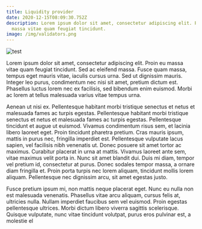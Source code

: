 ```yaml
---
title: Liquidity provider
date: 2020-12-15T08:09:30.752Z
description: Lorem ipsum dolor sit amet, consectetur adipiscing elit. Proin eu
  massa vitae quam feugiat tincidunt.
image: /img/validators.png
---
```

<!--StartFragment-->

![test](/img/validators.png "test")

Lorem ipsum dolor sit amet, consectetur adipiscing elit. Proin eu massa vitae quam feugiat tincidunt. Sed ac eleifend massa. Fusce quam massa, tempus eget mauris vitae, iaculis cursus urna. Sed ut dignissim mauris. Integer leo purus, condimentum nec nisi sit amet, pretium dictum est. Phasellus luctus lorem nec ex facilisis, sed bibendum enim euismod. Morbi ac lorem at tellus malesuada varius vitae tempus urna.

Aenean ut nisi ex. Pellentesque habitant morbi tristique senectus et netus et malesuada fames ac turpis egestas. Pellentesque habitant morbi tristique senectus et netus et malesuada fames ac turpis egestas. Pellentesque tincidunt et augue ut euismod. Vivamus condimentum risus sem, et lacinia libero laoreet eget. Proin tincidunt pharetra pretium. Cras mauris ipsum, mattis in purus nec, fringilla imperdiet est. Pellentesque vulputate lacus sapien, vel facilisis nibh venenatis ut. Donec posuere sit amet tortor ac maximus. Curabitur placerat in urna at mattis. Vivamus laoreet ante sem, vitae maximus velit porta in. Nunc sit amet blandit dui. Duis mi diam, tempor vel pretium id, consectetur at purus. Donec sodales tempor massa, a ornare diam fringilla et. Proin porta turpis nec lorem aliquam, tincidunt mollis lorem aliquam. Pellentesque nec dignissim arcu, sit amet egestas justo.

Fusce pretium ipsum mi, non mattis neque placerat eget. Nunc eu nulla non est malesuada venenatis. Phasellus vitae arcu aliquam, cursus felis at, ultricies nulla. Nullam imperdiet faucibus sem vel euismod. Proin egestas pellentesque ultrices. Morbi dictum libero viverra sagittis scelerisque. Quisque vulputate, nunc vitae tincidunt volutpat, purus eros pulvinar est, a molestie el

<!--EndFragment-->
